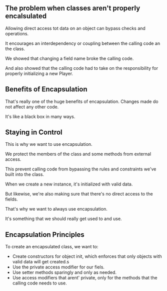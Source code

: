 ## The problem when classes aren't properly encalsulated
Allowing direct access tot data on an object can bypass checks and operations.

It encourages an interdependency or coupling between the calling code an the class. 

We showed that changing a field name broke the calling code.

And also showed that the calling code had to take on the responsibility for properly initializing a new Player.

## Benefits of Encapsulation
That's really one of the huge benefits of encapsulation. Changes made do not affect any other code.

It's like a black box in many ways.

## Staying in Control
This is why we want to use encapsulation.

We protect the members of the class and some methods from external access.

This prevent calling code from bypassing the rules and constraints we've built into the class.

When we create a new instance, it's initialized with valid data.

But likewise, we're also making sure that there's no direct access to the fields.

That's why we want to always use encapsulation.

It's something that we should really get used to and use.

## Encapsulation Principles
To create an encapsulated class, we want to:
- Create constructors for object init, which enforces that only objects with valid data will get created.s
- Use the private access modifier for our fiels.
- Use setter methods sparingly and only as needed.
- Use access modifiers that arent' private, only for the methods that the calling code needs to use.